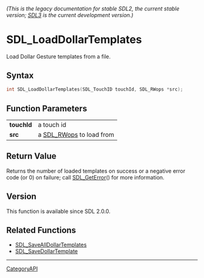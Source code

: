 ###### (This is the legacy documentation for stable SDL2, the current stable version; [SDL3](https://wiki.libsdl.org/SDL3/) is the current development version.)
# SDL_LoadDollarTemplates

Load Dollar Gesture templates from a file.

## Syntax

```c
int SDL_LoadDollarTemplates(SDL_TouchID touchId, SDL_RWops *src);

```

## Function Parameters

|                 |                                       |
| --------------- | ------------------------------------- |
| **touchId**     | a touch id                            |
| **src**         | a [SDL_RWops](SDL_RWops.md) to load from |

## Return Value

Returns the number of loaded templates on success or a negative error code
(or 0) on failure; call [SDL_GetError](SDL_GetError.md)() for more
information.

## Version

This function is available since SDL 2.0.0.

## Related Functions

* [SDL_SaveAllDollarTemplates](SDL_SaveAllDollarTemplates.md)
* [SDL_SaveDollarTemplate](SDL_SaveDollarTemplate.md)

----
[CategoryAPI](CategoryAPI.md)
